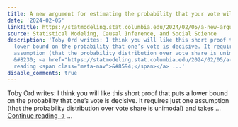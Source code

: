 ```yaml
---
title: A new argument for estimating the probability that your vote will be decisive
date: '2024-02-05'
linkTitle: https://statmodeling.stat.columbia.edu/2024/02/05/a-new-argument-estimating-the-probability-that-your-vote-will-be-decisive/
source: Statistical Modeling, Causal Inference, and Social Science
description: 'Toby Ord writes: I think you will like this short proof that puts a
  lower bound on the probability that one’s vote is decisive. It requires just one
  assumption (that the probability distribution over vote share is unimodal) and takes
  &#8230; <a href="https://statmodeling.stat.columbia.edu/2024/02/05/a-new-argument-estimating-the-probability-that-your-vote-will-be-decisive/">Continue
  reading <span class="meta-nav">&#8594;</span></a> ...'
disable_comments: true
---
```

Toby Ord writes: I think you will like this short proof that puts a lower bound on the probability that one’s vote is decisive. It requires just one assumption (that the probability distribution over vote share is unimodal) and takes &#8230; <a href="https://statmodeling.stat.columbia.edu/2024/02/05/a-new-argument-estimating-the-probability-that-your-vote-will-be-decisive/">Continue reading <span class="meta-nav">&#8594;</span></a> ...